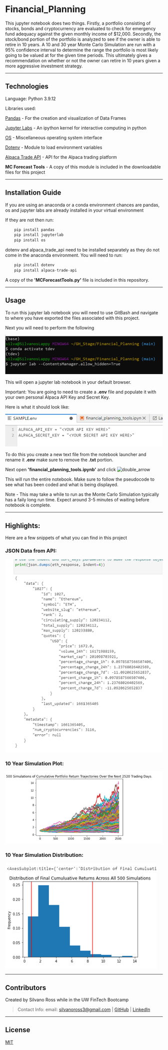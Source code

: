 # Financial_Planning

This jupyter notebook does two things. Firstly, a portfolio consisting of stocks, bonds and cryptocurrency are evaluated to check for emergency fund adequacy
against the given monthly income of $12,000. Secondly, the stock/bond portion of the portfolio is analyzed to see if the owner is able to retire in 10 years. A 10 
and 30 year Monte Carlo Simulation are run with a 95% confidence interval to determine the range the portfolio is most likely going to be valued at for the given 
time periods. This ultimately gives a recommendation on whether or not the owner can retire in 10 years given a more aggressive investment strategy. 

---

## Technologies

Language: Python 3.9.12

Libraries used:

[Pandas](https://pandas.pydata.org/pandas-docs/stable/index.html) - For the creation and visualization of Data Frames

[Jupyter Labs](https://jupyter.org/) - An ipython kernel for interactive computing in python

[OS](https://docs.python.org/3/library/os.html) - Miscellaneous operating system interface

[Dotenv](https://github.com/motdotla/dotenv) - Module to load environment variables 

[Alpaca Trade API](https://alpaca.markets/docs/) - API for the Alpaca trading platform

**MC Forecast Tools** - A copy of this module is included in the downloadable files for this project

---

## Installation Guide

If you are using an anaconda or a conda environment chances are pandas, os and jupyter labs are already installed in your virtual environment 

If they are not then run:
```python
    pip install pandas
    pip install jupyterlab
    pip install os
```

dotenv and alpaca_trade_api need to be installed separately as they do not come in the anaconda environment.
You will need to run:
```python
    pip install dotenv
    pip install alpaca-trade-api
```

A copy of the **'MCForecastTools.py'** file is included in this repository.

---

## Usage

To run this jupyter lab notebook you will need to use GitBash and navigate to where you have exported the files associated with this project.

Next you will need to perform the following

![Activate](Images/activate.png)

This will open a jupyter lab notebook in your default browser. 

Important: You are going to need to create a **.env** file and populate it with your own personal Alpaca API Key and Secret Key.

Here is what it should look like:

![.env](Images/env_sample.png)

To do this you create a new text file from the notebook launcher and rename it **.env** make sure to remove the **.txt** portion.

Next open **'financial_planning_tools.ipynb'** and click ![double_arrow](images/doube_arrow.png)

This will run the entire notebook. Make sure to follow the pseudocode to see what has been coded and what is being displayed.

Note - This may take a while to run as the Monte Carlo Simulation typically has a faily long run time. Expect around 3-5 minutes of waiting before notebook is complete.

---

## Highlights:

Here are a few snippets of what you can find in this project

### JSON Data from API:

![json_data](Images/json_api_data.png)

### 10 Year Simulation Plot:

![cumulative_10](Images/cumulative_10.png)

### 10 Year Simulation Distribution:

![distribution](Images/distribution_10.png)

---

## Contributors

Created by Silvano Ross while in the UW FinTech Bootcamp
> Contact Info:
> email: silvanoross3@gmail.com |
> [GitHub](https://github.com/silvanoross) |
> [LinkedIn](https://www.linkedin.com/in/silvano-ross-b6a15a93/)

---

## License

[MIT](LICENSE)

